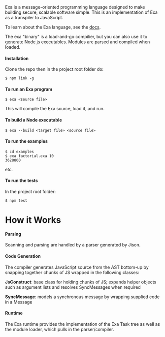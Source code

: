 Exa is a message-oriented programming language designed to make building secure, scalable software simple. This is an implementation of Exa as a transpiler to JavaScript.

To learn about the Exa language, see the [docs](docs).

The exa "binary" is a load-and-go compilier, but you can also use it to generate Node.js executables. Modules are parsed and compiled when loaded.

#### Installation

Clone the repo then in the project root folder do:

    $ npm link -g

#### To run an Exa program

    $ exa <source file>

This will compile the Exa source, load it, and run.

#### To build a Node executable

    $ exa --build <target file> <source file>

#### To run the examples

	$ cd examples
	$ exa factorial.exa 10
	3628800
	
etc.

#### To run the tests 

In the project root folder:

    $ npm test

# How it Works

#### Parsing

Scanning and parsing are handled by a parser generated by Jison.

#### Code Generation

The compiler generates JavaScript source from the AST bottom-up by snapping together chunks of JS wrapped in the following classes:

**JsConstruct**: base class for holding chunks of JS; expands helper objects such as argument lists and resolves SyncMessages when required

**SyncMessage**: models a synchronous message by wrapping supplied code in a Message

#### Runtime

The Exa runtime provides the implementation of the Exa Task tree as well as the module loader, which pulls in the parser/compiler.